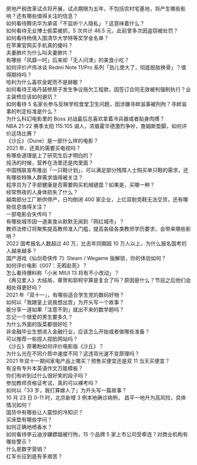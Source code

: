 房地产税改革试点将开展，试点期限为五年，不包括农村宅基地，将产生哪些影响？还有哪些值得关注的信息？  
如何看待腾讯华为承诺「不监听个人隐私」？这意味着什么？  
如何看待无业博士偷菜被抓，5 次共计 46.5 元，此前曾多次因盗窃被处罚？  
如何看待杨倩入围清华大学特等奖学金名单？  
在苹果官网买手机真的傻吗？  
夫妻肺片为什么叫夫妻肺片？  
有哪些「风靡一时」后来却「无人问津」的美食小吃？  
如何评价卢伟冰谈 Redmi Note 11/Pro 系列「劲儿使大了，彻底脱胎换骨」？值得期待吗？  
哈利为什么喜欢金妮而不是赫敏？  
如何看待王珞丹装修房子发生争议拖欠工程款，因签订合同无效被判强制执行？业主装修应该如何避坑？  
如何看待 5 名家长参与反映学校食堂卫生问题，因涉嫌寻衅滋事被刑拘？寻衅滋事的判定标准是什么？  
为什么科幻电影里的 Boss 对战最后总喜欢拿着冷兵器或者贴身肉搏？  
NBA 21-22 赛季太阳 115:105 湖人，浓眉霍华德激烈争吵，詹姆斯垫脚，如何评价这场比赛？  
《沙丘》（Dune）是一部什么样的电影？  
2021 年，还真的需要买电视吗？  
有哪些道理是上了研究生后才明白的？  
炖汤的时候，营养在汤里还是肉里面？  
中国残联宣布推出「一只鞋计划」，可以满足部分残障人士购买单只鞋的需求，还有哪些特殊人群需求值得被关注？  
程序员为了手部健康是否需要购买机械键盘？如果是，买哪一种？  
经常熬夜的人身体损失了什么？  
越南部分工厂断供停产，日均倒闭 400 家企业，上亿双耐克鞋无法交货，还有哪些信息值得关注？  
一部电影会失传吗？  
有哪些城市因一道美食从默默无闻到「网红城市」？  
教师法修订将聚焦提高教师准入门槛，提高各级各类教师学历要求，会带来哪些影响？  
2022 国考报名人数超过 40 万，比去年同期超 10 万人以上，为什么报名国考的人越来越多？  
国产游戏《仙剑奇侠传 7》Steam / Wegame 版解锁，你的体验如何？  
如何评价电影《007：无暇赴死》？  
怎么看待爆料称「小米 MIUI 13 将有不小改动」？  
《再见爱人》大结局，章贺和郭柯宇算是复合了吗？原因是什么？节目之后他们会相处得更好吗？  
2021 年「双十一」，有哪些适合学生党的数码好物？  
如何以「我跟皇上说我想出宫」为开头写一个故事？  
能分享一道如果「注意不到」就出不来的数学题吗？  
忘记一个很爱的男生要多久？  
为什么外面的饭菜都很好吃？  
非金融毕业生想进入金融行业，应该怎么开始或者做哪些准备？  
可以推荐一些捏人捏脸网站吗？  
《沙丘》原著粉如何评价电影版《沙丘》？  
为什么光在不同介质中速度不同？这违背光速不变原理吗？  
2021 年双十一期间家电产品上哪买？预售买便宜还是双 11 当天买便宜？  
有没有专升本英语作文万能模板？  
你们有听到过什么很好笑的段子吗？  
参加教师资格证考试，真的可以裸考吗？  
如何以「33 岁，我打算嫁人了」为开头写一篇故事？  
10 月 23 日 0-11 时，北京新增 3 例本地确诊病例， 昌平一地升为高风险，具体情况如何？  
国货中有哪些让人震惊的冷知识？  
买床垫有哪些学问？  
如何正确地喷香水？  
如何看待李云迪涉嫌嫖娼被行拘，15 个品牌 5 家上市公司受牵连？对商业机构有哪些警示？  
什么是数字营销？  
红军长征到底有多艰苦？  
